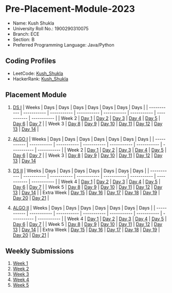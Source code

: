 # Pre-Placement-Module-2023

- Name: Kush Shukla
- University Roll No.: 1900290310075
- Branch: ECE
- Section: B
- Preferred Programming Language: Java/Python

## Coding Profiles
- LeetCode: [Kush_Shukla](https://leetcode.com/kushshukla0001/)
- HackerRank: [Kush_Shukla](https://www.hackerrank.com/kushshukla0001)

## Placement Module
1. [DS I](https://github.com/kushshukla/Pre-Placement-Module-2023/tree/main/DS%20I)
    | Weeks | Days | Days | Days | Days | Days | Days | Days |
    | ----------- | ----------- | ----------- | ----------- | ----------- | ----------- | ----------- | ----------- | 
    | Week 2 | [Day 1](https://github.com/kushshukla/Pre-Placement-Module-2023/tree/main/DS%20I/Day%201) | [Day 2](https://github.com/kushshukla/Pre-Placement-Module-2023/tree/main/DS%20I/Day%202) | [Day 3](https://github.com/kushshukla/Pre-Placement-Module-2023/tree/main/DS%20I/Day%203) | [Day 4](https://github.com/kushshukla/Pre-Placement-Module-2023/tree/main/DS%20I/Day%204) | [Day 5](https://github.com/kushshukla/Pre-Placement-Module-2023/tree/main/DS%20I/Day%205) | [Day 6](https://github.com/kushshukla/Pre-Placement-Module-2023/tree/main/DS%20I/Day%206) | [Day 7](https://github.com/kushshukla/Pre-Placement-Module-2023/tree/main/DS%20I/Day%207) |
    | Week 3 | [Day 8](https://github.com/kushshukla/Pre-Placement-Module-2023/tree/main/DS%20I/Day%208) | [Day 9](https://github.com/kushshukla/Pre-Placement-Module-2023/tree/main/DS%20I/Day%209) | [Day 10](https://github.com/kushshukla/Pre-Placement-Module-2023/tree/main/DS%20I/Day%2010) | [Day 11](https://github.com/kushshukla/Pre-Placement-Module-2023/tree/main/DS%20I/Day%2011) | [Day 12](https://github.com/kushshukla/Pre-Placement-Module-2023/tree/main/DS%20I/Day%2012) | [Day 13](https://github.com/kushshukla/Pre-Placement-Module-2023/tree/main/DS%20I/Day%2013) | [Day 14](https://github.com/kushshukla/Pre-Placement-Module-2023/tree/main/DS%20I/Day%2014) |
    
2. [ALGO I](https://github.com/kushshukla/Pre-Placement-Module-2023/tree/main/ALGO%20I)
    | Weeks | Days | Days | Days | Days | Days | Days | Days |
    | ----------- | ----------- | ----------- | ----------- | ----------- | ----------- | ----------- | ----------- |
    | Week 2 | [Day 1](https://github.com/kushshukla/Pre-Placement-Module-2023/tree/main/ALGO%20I/Day%201) | [Day 2](https://github.com/kushshukla/Pre-Placement-Module-2023/tree/main/ALGO%20I/Day%202) | [Day 3](https://github.com/kushshukla/Pre-Placement-Module-2023/tree/main/ALGO%20I/Day%203) | [Day 4](https://github.com/kushshukla/Pre-Placement-Module-2023/tree/main/ALGO%20I/Day%204) | [Day 5](https://github.com/kushshukla/Pre-Placement-Module-2023/tree/main/ALGO%20I/Day%205) | [Day 6](https://github.com/kushshukla/Pre-Placement-Module-2023/tree/main/ALGO%20I/Day%206) | [Day 7](https://github.com/kushshukla/Pre-Placement-Module-2023/tree/main/ALGO%20I/Day%207) |
    | Week 3 | [Day 8](https://github.com/kushshukla/Pre-Placement-Module-2023/tree/main/ALGO%20I/Day%208) | [Day 9](https://github.com/kushshukla/Pre-Placement-Module-2023/tree/main/ALGO%20I/Day%209) | [Day 10](https://github.com/kushshukla/Pre-Placement-Module-2023/tree/main/ALGO%20I/Day%2010) | [Day 11](https://github.com/kushshukla/Pre-Placement-Module-2023/tree/main/ALGO%20I/Day%2011) | [Day 12](https://github.com/kushshukla/Pre-Placement-Module-2023/tree/main/ALGO%20I/Day%2012) | [Day 13](https://github.com/kushshukla/Pre-Placement-Module-2023/tree/main/ALGO%20I/Day%2013) | [Day 14](https://github.com/kushshukla/Pre-Placement-Module-2023/tree/main/ALGO%20I/Day%2014)  
    
3. [DS II](https://github.com/kushshukla/Pre-Placement-Module-2023/tree/main/DS%20II)
    | Weeks | Days | Days | Days | Days | Days | Days | Days |
    | ----------- | ----------- | ----------- | ----------- | ----------- | ----------- | ----------- | ----------- |
    | Week 4 | [Day 1](https://github.com/kushshukla/Pre-Placement-Module-2023/tree/main/DS%20II/Day%201) | [Day 2](https://github.com/kushshukla/Pre-Placement-Module-2023/tree/main/DS%20II/Day%202) | [Day 3](https://github.com/kushshukla/Pre-Placement-Module-2023/tree/main/DS%20II/Day%203) | [Day 4](https://github.com/kushshukla/Pre-Placement-Module-2023/tree/main/DS%20II/Day%204) | [Day 5](https://github.com/kushshukla/Pre-Placement-Module-2023/tree/main/DS%20II/Day%205) | [Day 6](https://github.com/kushshukla/Pre-Placement-Module-2023/tree/main/DS%20II/Day%206) | [Day 7](https://github.com/kushshukla/Pre-Placement-Module-2023/tree/main/DS%20II/Day%207) | 
    | Week 5 | [Day 8](https://github.com/kushshukla/Pre-Placement-Module-2023/tree/main/DS%20II/Day%208) | [Day 9](https://github.com/kushshukla/Pre-Placement-Module-2023/tree/main/DS%20II/Day%209) | [Day 10](https://github.com/kushshukla/Pre-Placement-Module-2023/tree/main/DS%20II/Day%2010) | [Day 11](https://github.com/kushshukla/Pre-Placement-Module-2023/tree/main/DS%20II/Day%2011) | [Day 12](https://github.com/kushshukla/Pre-Placement-Module-2023/tree/main/DS%20II/Day%2012) | [Day 13](https://github.com/kushshukla/Pre-Placement-Module-2023/tree/main/DS%20II/Day%2013) | [Day 14](https://github.com/kushshukla/Pre-Placement-Module-2023/tree/main/DS%20II/Day%2014) |
    | Extra Week | [Day 15](https://github.com/kushshukla/Pre-Placement-Module-2023/tree/main/DS%20II/Day%2015) | [Day 16](https://github.com/kushshukla/Pre-Placement-Module-2023/tree/main/DS%20II/Day%2016) | [Day 17](https://github.com/kushshukla/Pre-Placement-Module-2023/tree/main/DS%20II/Day%2017) | [Day 18](https://github.com/kushshukla/Pre-Placement-Module-2023/tree/main/DS%20II/Day%2018) | [Day 19](https://github.com/kushshukla/Pre-Placement-Module-2023/tree/main/DS%20II/Day%2019) | [Day 20](https://github.com/kushshukla/Pre-Placement-Module-2023/tree/main/DS%20II/Day%2020) | [Day 21](https://github.com/kushshukla/Pre-Placement-Module-2023/tree/main/DS%20II/Day%2021) |
    
4. [ALGO II](https://github.com/kushshukla/Pre-Placement-Module-2023/tree/main/ALGO%20II)
    | Weeks | Days | Days | Days | Days | Days | Days | Days |
    | ----------- | ----------- | ----------- | ----------- | ----------- | ----------- | ----------- | ----------- |
    | Week 4 | [Day 1](https://github.com/kushshukla/Pre-Placement-Module-2023/tree/main/ALGO%20II/Day%201) | [Day 2](https://github.com/kushshukla/Pre-Placement-Module-2023/tree/main/ALGO%20II/Day%202) | [Day 3](https://github.com/kushshukla/Pre-Placement-Module-2023/tree/main/ALGO%20II/Day%203) | [Day 4](https://github.com/kushshukla/Pre-Placement-Module-2023/tree/main/ALGO%20II/Day%204) | [Day 5](https://github.com/kushshukla/Pre-Placement-Module-2023/tree/main/ALGO%20II/Day%205) | [Day 6](https://github.com/kushshukla/Pre-Placement-Module-2023/tree/main/ALGO%20II/Day%206) | [Day 7](https://github.com/kushshukla/Pre-Placement-Module-2023/tree/main/ALGO%20II/Day%207) |
    | Week 5 | [Day 8](https://github.com/kushshukla/Pre-Placement-Module-2023/tree/main/ALGO%20II/Day%208) | [Day 9](https://github.com/kushshukla/Pre-Placement-Module-2023/tree/main/ALGO%20II/Day%209) | [Day 10](https://github.com/kushshukla/Pre-Placement-Module-2023/tree/main/ALGO%20II/Day%2010) | [Day 11](https://github.com/kushshukla/Pre-Placement-Module-2023/tree/main/ALGO%20II/Day%2011) | [Day 12](https://github.com/kushshukla/Pre-Placement-Module-2023/tree/main/ALGO%20II/Day%2012) | [Day 13](https://github.com/kushshukla/Pre-Placement-Module-2023/tree/main/ALGO%20II/Day%2013) | [Day 14](https://github.com/kushshukla/Pre-Placement-Module-2023/tree/main/ALGO%20II/Day%2014) |
    | Extra Week | [Day 15](https://github.com/kushshukla/Pre-Placement-Module-2023/tree/main/ALGO%20II/Day%2015) | [Day 16](https://github.com/kushshukla/Pre-Placement-Module-2023/tree/main/ALGO%20II/Day%2016) | [Day 17](https://github.com/kushshukla/Pre-Placement-Module-2023/tree/main/ALGO%20II/Day%2017) | [Day 18](https://github.com/kushshukla/Pre-Placement-Module-2023/tree/main/ALGO%20II/Day%2018) | [Day 19](https://github.com/kushshukla/Pre-Placement-Module-2023/tree/main/ALGO%20II/Day%2019) | [Day 20](https://github.com/kushshukla/Pre-Placement-Module-2023/tree/main/ALGO%20II/Day%2020) | [Day 21](https://github.com/kushshukla/Pre-Placement-Module-2023/tree/main/ALGO%20II/Day%2021) |

## Weekly Submissions
1. [Week 1](https://github.com/kushshukla/Pre-Placement-Module-2023/tree/main/Weekly%20Submissions/Week%201)
2. [Week 2](https://github.com/kushshukla/Pre-Placement-Module-2023/tree/main/Weekly%20Submissions/Week%202)
3. [Week 3](https://github.com/kushshukla/Pre-Placement-Module-2023/tree/main/Weekly%20Submissions/Week%203)
4. [Week 4](https://github.com/kushshukla/Pre-Placement-Module-2023/tree/main/Weekly%20Submissions/Week%204)
5. [Week 5](https://github.com/kushshukla/Pre-Placement-Module-2023/tree/main/Weekly%20Submissions/Week%205)
